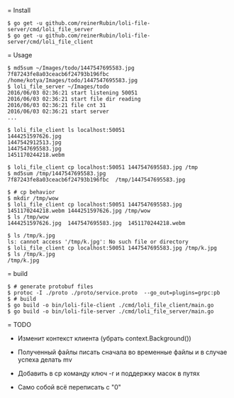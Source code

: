= Install

```
$ go get -u github.com/reinerRubin/loli-file-server/cmd/loli_file_server
$ go get -u github.com/reinerRubin/loli-file-server/cmd/loli_file_client
```

= Usage

```
$ md5sum ~/Images/todo/1447547695583.jpg
7f87243fe8a03ceacb6f24793b196fbc  /home/kotya/Images/todo/1447547695583.jpg
$ loli_file_server ~/Images/todo
2016/06/03 02:36:21 start listening 50051
2016/06/03 02:36:21 start file dir reading
2016/06/03 02:36:21 file cnt 31
2016/06/03 02:36:21 start server
...

$ loli_file_client ls localhost:50051
1444251597626.jpg
1447542912513.jpg
1447547695583.jpg
1451170244218.webm

$ loli_file_client cp localhost:50051 1447547695583.jpg /tmp
$ md5sum /tmp/1447547695583.jpg
7f87243fe8a03ceacb6f24793b196fbc  /tmp/1447547695583.jpg

$ # cp behavior
$ mkdir /tmp/wow
$ loli_file_client cp localhost:50051 1447547695583.jpg 1451170244218.webm 1444251597626.jpg /tmp/wow
$ ls /tmp/wow
1444251597626.jpg  1447547695583.jpg  1451170244218.webm

$ ls /tmp/k.jpg
ls: cannot access '/tmp/k.jpg': No such file or directory
$ loli_file_client cp localhost:50051 1447547695583.jpg /tmp/k.jpg
$ ls /tmp/k.jpg
/tmp/k.jpg

```

= build
```
$ # generate protobuf files
$ protoc -I ./proto ./proto/service.proto  --go_out=plugins=grpc:pb
$ # build
$ go build -o bin/loli-file-client ./cmd/loli_file_client/main.go
$ go build -o bin/loli-file-server ./cmd/loli_file_server/main.go
```

= TODO

* Изменит контекст клиента (убрать context.Background())

* Полученный файлы писать сначала во временные файлы и в случае успеха делать mv

* Добавить в cp команду ключ -r и поддержку масок в путях

* Само собой всё переписать с "0"